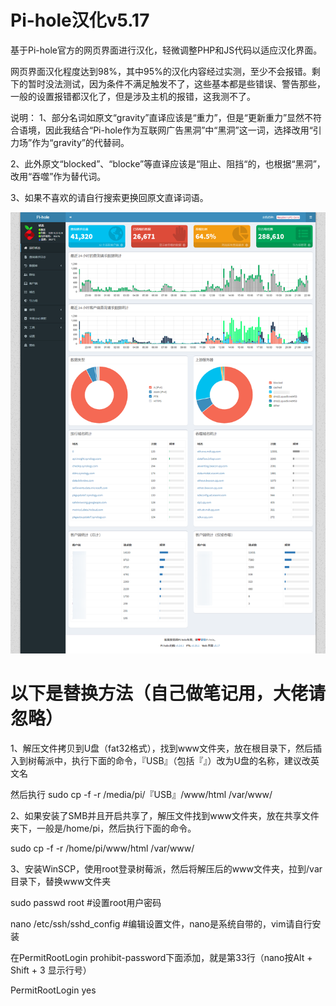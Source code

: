 # Pi-hole汉化v5.17
基于Pi-hole官方的网页界面进行汉化，轻微调整PHP和JS代码以适应汉化界面。

网页界面汉化程度达到98%，其中95%的汉化内容经过实测，至少不会报错。剩下的暂时没法测试，因为条件不满足触发不了，这些基本都是些错误、警告那些，一般的设置报错都汉化了，但是涉及主机的报错，这我测不了。

说明：
1、部分名词如原文“gravity”直译应该是“重力”，但是“更新重力”显然不符合语境，因此我结合“Pi-hole作为互联网广告黑洞”中“黑洞”这一词，选择改用“引力场”作为“gravity”的代替祠。

2、此外原文“blocked”、“blocke”等直译应该是“阻止、阻挡“的，也根据“黑洞”，改用“吞噬”作为替代词。

3、如果不喜欢的请自行搜索更换回原文直译词语。

![image](https://github.com/MrHousehao/Pi-hole-Chinese/blob/Pi-hole-Chinese/scrnli_2022_11_17%2022-07-09.png)

# 以下是替换方法（自己做笔记用，大佬请忽略）

1、解压文件拷贝到U盘（fat32格式），找到www文件夹，放在根目录下，然后插入到树莓派中，执行下面的命令，『USB』（包括『』）改为U盘的名称，建议改英文名

然后执行 sudo cp -f -r /media/pi/『USB』/www/html /var/www/

2、如果安装了SMB并且开启共享了，解压文件找到www文件夹，放在共享文件夹下，一般是/home/pi，然后执行下面的命令。

sudo cp -f -r /home/pi/www/html /var/www/

3、安装WinSCP，使用root登录树莓派，然后将解压后的www文件夹，拉到/var目录下，替换www文件夹

sudo passwd root			#设置root用户密码

nano /etc/ssh/sshd_config	#编辑设置文件，nano是系统自带的，vim请自行安装

在PermitRootLogin prohibit-password下面添加，就是第33行（nano按Alt + Shift + 3 显示行号）

PermitRootLogin yes

